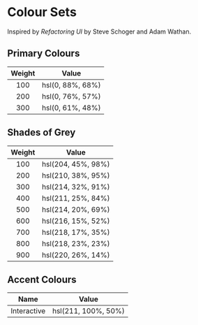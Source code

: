 # Colour Sets

Inspired by _Refactoring UI_ by Steve Schoger and Adam Wathan.

## Primary Colours

| Weight |      Value       |
| :----: | :--------------: |
|  100   | hsl(0, 88%, 68%) |
|  200   | hsl(0, 76%, 57%) |
|  300   | hsl(0, 61%, 48%) |

## Shades of Grey

| Weight |       Value        |
| :----: | :----------------: |
|  100   | hsl(204, 45%, 98%) |
|  200   | hsl(210, 38%, 95%) |
|  300   | hsl(214, 32%, 91%) |
|  400   | hsl(211, 25%, 84%) |
|  500   | hsl(214, 20%, 69%) |
|  600   | hsl(216, 15%, 52%) |
|  700   | hsl(218, 17%, 35%) |
|  800   | hsl(218, 23%, 23%) |
|  900   | hsl(220, 26%, 14%) |

## Accent Colours

|    Name     |        Value        |
| :---------: | :-----------------: |
| Interactive | hsl(211, 100%, 50%) |

